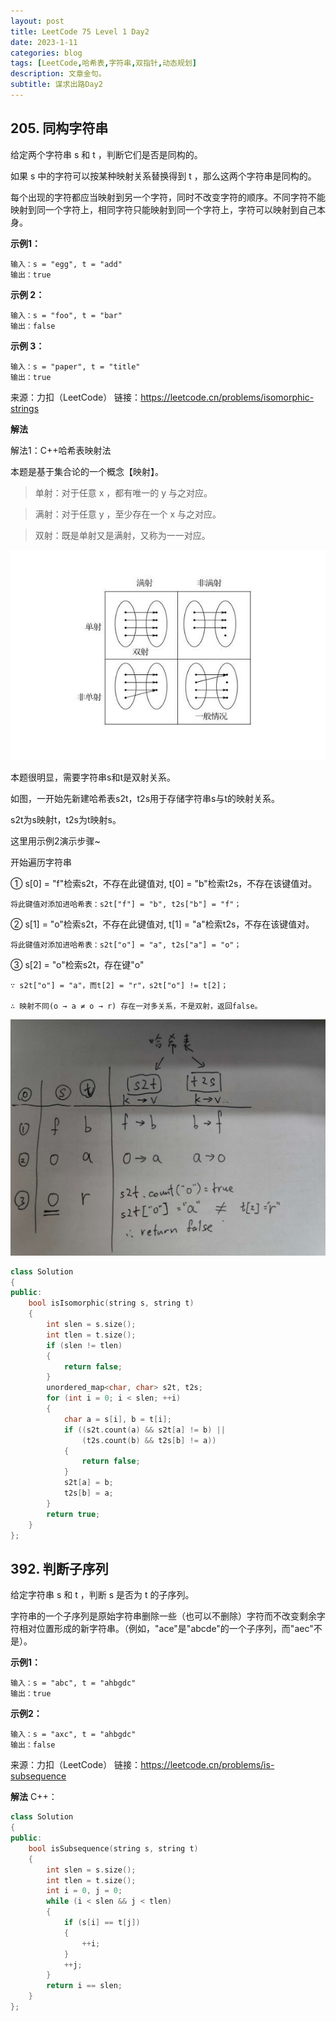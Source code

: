 ```yaml
---
layout: post
title: LeetCode 75 Level 1 Day2
date: 2023-1-11
categories: blog
tags: [LeetCode,哈希表,字符串,双指针,动态规划]
description: 文章金句。
subtitle: 谋求出路Day2
---
```


## 205. 同构字符串
给定两个字符串 s 和 t ，判断它们是否是同构的。

如果 s 中的字符可以按某种映射关系替换得到 t ，那么这两个字符串是同构的。

每个出现的字符都应当映射到另一个字符，同时不改变字符的顺序。不同字符不能映射到同一个字符上，相同字符只能映射到同一个字符上，字符可以映射到自己本身。

**示例1：**
```
输入：s = "egg", t = "add"
输出：true
```
**示例 2：**
```
输入：s = "foo", t = "bar"
输出：false
```
**示例 3：**
```
输入：s = "paper", t = "title"
输出：true
```
来源：力扣（LeetCode）
链接：https://leetcode.cn/problems/isomorphic-strings

**解法**

解法1：C++哈希表映射法
    
本题是基于集合论的一个概念【映射】。

> 单射：对于任意 x ，都有唯一的 y 与之对应。

> 满射：对于任意 y ，至少存在一个 x 与之对应。

> 双射：既是单射又是满射，又称为一一对应。

<p><img src="https://github.com/Kelvin-Yuu/Kelvin-Yuu.github.io/blob/master/image/blog/2023-01-11-LeetCode75_Level1_Day2/2.jpeg" alt="> 图2" class="img-responsive"></p>

本题很明显，需要字符串s和t是双射关系。

如图，一开始先新建哈希表s2t，t2s用于存储字符串s与t的映射关系。

s2t为s映射t，t2s为t映射s。

这里用示例2演示步骤~

开始遍历字符串

①	s[0] = "f"检索s2t，不存在此键值对, t[0] = "b"检索t2s，不存在该键值对。

    将此键值对添加进哈希表：s2t["f"] = "b", t2s["b"] = "f"；
	
②	s[1] = "o"检索s2t，不存在此键值对, t[1] = "a"检索t2s，不存在该键值对。

    将此键值对添加进哈希表：s2t["o"] = "a", t2s["a"] = "o"；
	
③	s[2] = "o"检索s2t，存在键"o"

    ∵ s2t["o"] = "a"，而t[2] = "r"，s2t["o"] != t[2]；
	
    ∴ 映射不同(o → a ≠ o → r) 存在一对多关系，不是双射，返回false。
		
<p><img src="https://github.com/Kelvin-Yuu/Kelvin-Yuu.github.io/blob/master/image/blog/2023-01-11-LeetCode75_Level1_Day2/1.jpg" alt="> 图2" class="img-responsive"></p>

	
```cpp
class Solution 
{
public:
    bool isIsomorphic(string s, string t) 
	{
        int slen = s.size();
        int tlen = t.size();
        if (slen != tlen)
        {
            return false;
        }
        unordered_map<char, char> s2t, t2s;
        for (int i = 0; i < slen; ++i)
        {
            char a = s[i], b = t[i];
            if ((s2t.count(a) && s2t[a] != b) ||
                (t2s.count(b) && t2s[b] != a))
            {
                return false;
            }
            s2t[a] = b;
            t2s[b] = a;
        }
        return true;
    }
};
```

## 392. 判断子序列
给定字符串 s 和 t ，判断 s 是否为 t 的子序列。

字符串的一个子序列是原始字符串删除一些（也可以不删除）字符而不改变剩余字符相对位置形成的新字符串。（例如，"ace"是"abcde"的一个子序列，而"aec"不是）。


**示例1：**
```
输入：s = "abc", t = "ahbgdc"
输出：true
```
**示例2：**
```
输入：s = "axc", t = "ahbgdc"
输出：false
```
来源：力扣（LeetCode）
链接：https://leetcode.cn/problems/is-subsequence

**解法**
C++：
```cpp
class Solution 
{
public:
    bool isSubsequence(string s, string t) 
	{
        int slen = s.size();
        int tlen = t.size();
        int i = 0, j = 0;
        while (i < slen && j < tlen)
        {
            if (s[i] == t[j])
            {
                ++i;
            }
            ++j;
        }
        return i == slen;
    }
};
```
